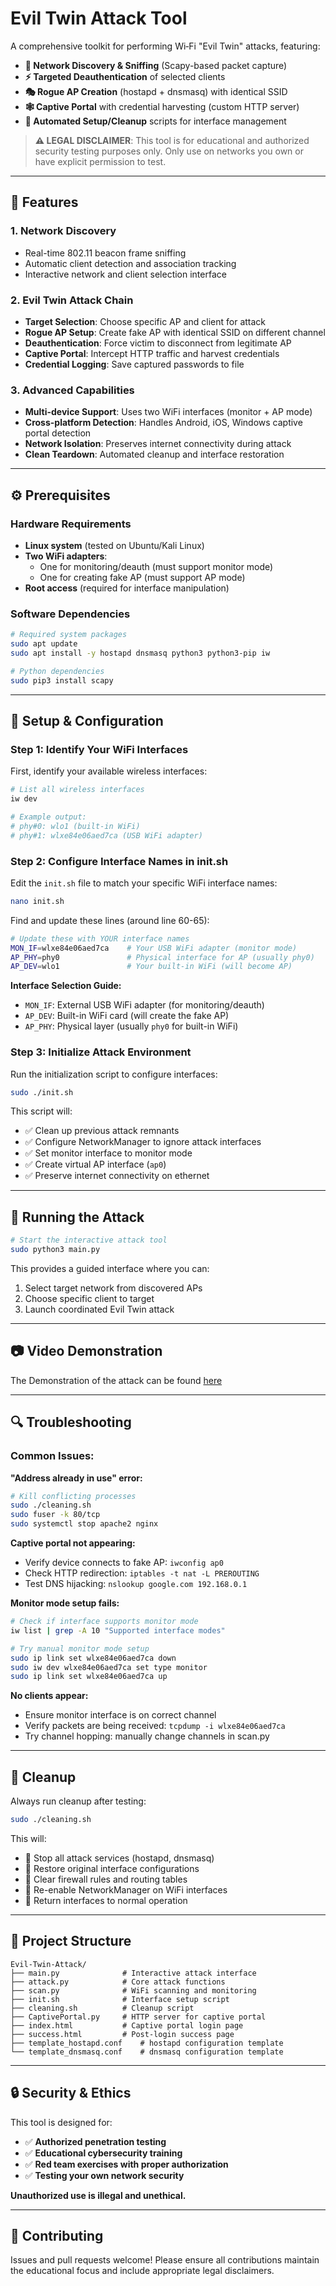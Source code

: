 # Evil Twin Attack Tool

A comprehensive toolkit for performing Wi‑Fi "Evil Twin" attacks, featuring:

- **📡 Network Discovery & Sniffing** (Scapy-based packet capture)  
- **⚡ Targeted Deauthentication** of selected clients
- **🎭 Rogue AP Creation** (hostapd + dnsmasq) with identical SSID  
- **🕸️ Captive Portal** with credential harvesting (custom HTTP server)   
- **🔧 Automated Setup/Cleanup** scripts for interface management

> **⚠️ LEGAL DISCLAIMER**: This tool is for educational and authorized security testing purposes only. Only use on networks you own or have explicit permission to test.

---

## 🚀 Features

### 1. **Network Discovery**  
   - Real-time 802.11 beacon frame sniffing
   - Automatic client detection and association tracking
   - Interactive network and client selection interface

### 2. **Evil Twin Attack Chain**  
   - **Target Selection**: Choose specific AP and client for attack
   - **Rogue AP Setup**: Create fake AP with identical SSID on different channel
   - **Deauthentication**: Force victim to disconnect from legitimate AP
   - **Captive Portal**: Intercept HTTP traffic and harvest credentials
   - **Credential Logging**: Save captured passwords to file

### 3. **Advanced Capabilities**  
   - **Multi-device Support**: Uses two WiFi interfaces (monitor + AP mode)
   - **Cross-platform Detection**: Handles Android, iOS, Windows captive portal detection
   - **Network Isolation**: Preserves internet connectivity during attack
   - **Clean Teardown**: Automated cleanup and interface restoration

---

## ⚙️ Prerequisites

### Hardware Requirements
- **Linux system** (tested on Ubuntu/Kali Linux)
- **Two WiFi adapters**:
  - One for monitoring/deauth (must support monitor mode)
  - One for creating fake AP (must support AP mode)
- **Root access** (required for interface manipulation)

### Software Dependencies  
```bash
# Required system packages
sudo apt update
sudo apt install -y hostapd dnsmasq python3 python3-pip iw

# Python dependencies
sudo pip3 install scapy
```

---

## 🔧 Setup & Configuration

### Step 1: Identify Your WiFi Interfaces

First, identify your available wireless interfaces:
```bash
# List all wireless interfaces
iw dev

# Example output:
# phy#0: wlo1 (built-in WiFi)
# phy#1: wlxe84e06aed7ca (USB WiFi adapter)
```

### Step 2: Configure Interface Names in init.sh

Edit the `init.sh` file to match your specific WiFi interface names:
```bash
nano init.sh
```

Find and update these lines (around line 60-65):
```bash
# Update these with YOUR interface names
MON_IF=wlxe84e06aed7ca    # Your USB WiFi adapter (monitor mode)
AP_PHY=phy0               # Physical interface for AP (usually phy0)  
AP_DEV=wlo1               # Your built-in WiFi (will become AP)
```

**Interface Selection Guide:**
- `MON_IF`: External USB WiFi adapter (for monitoring/deauth)
- `AP_DEV`: Built-in WiFi card (will create the fake AP)
- `AP_PHY`: Physical layer (usually `phy0` for built-in WiFi)

### Step 3: Initialize Attack Environment

Run the initialization script to configure interfaces:
```bash
sudo ./init.sh
```

This script will:
- ✅ Clean up previous attack remnants
- ✅ Configure NetworkManager to ignore attack interfaces  
- ✅ Set monitor interface to monitor mode
- ✅ Create virtual AP interface (`ap0`)
- ✅ Preserve internet connectivity on ethernet

---

## 🚀 Running the Attack

```bash
# Start the interactive attack tool
sudo python3 main.py
```

This provides a guided interface where you can:
1. Select target network from discovered APs
2. Choose specific client to target  
3. Launch coordinated Evil Twin attack

---

## 📷 Video Demonstration
The Demonstration of the attack can be found [here](https://drive.google.com/drive/folders/19Av7hEIliQp1bWWrfnaglL6olDhv4t8u?usp=sharing)

---

## 🔍 Troubleshooting

### Common Issues:

**"Address already in use" error:**
```bash
# Kill conflicting processes
sudo ./cleaning.sh
sudo fuser -k 80/tcp
sudo systemctl stop apache2 nginx
```

**Captive portal not appearing:**
- Verify device connects to fake AP: `iwconfig ap0`
- Check HTTP redirection: `iptables -t nat -L PREROUTING`
- Test DNS hijacking: `nslookup google.com 192.168.0.1`

**Monitor mode setup fails:**
```bash
# Check if interface supports monitor mode
iw list | grep -A 10 "Supported interface modes"

# Try manual monitor mode setup
sudo ip link set wlxe84e06aed7ca down
sudo iw dev wlxe84e06aed7ca set type monitor
sudo ip link set wlxe84e06aed7ca up
```

**No clients appear:**
- Ensure monitor interface is on correct channel
- Verify packets are being received: `tcpdump -i wlxe84e06aed7ca`
- Try channel hopping: manually change channels in scan.py

---

## 🧹 Cleanup

Always run cleanup after testing:
```bash
sudo ./cleaning.sh
```

This will:
- 🛑 Stop all attack services (hostapd, dnsmasq)
- 🔄 Restore original interface configurations  
- 🧹 Clear firewall rules and routing tables
- 🔌 Re-enable NetworkManager on WiFi interfaces
- 📡 Return interfaces to normal operation

---

## 📁 Project Structure

```
Evil-Twin-Attack/
├── main.py              # Interactive attack interface
├── attack.py            # Core attack functions
├── scan.py              # WiFi scanning and monitoring
├── init.sh              # Interface setup script
├── cleaning.sh          # Cleanup script
├── CaptivePortal.py     # HTTP server for captive portal
├── index.html           # Captive portal login page
├── success.html         # Post-login success page
├── template_hostapd.conf    # hostapd configuration template
└── template_dnsmasq.conf    # dnsmasq configuration template
```

---

## 🔒 Security & Ethics

This tool is designed for:
- ✅ **Authorized penetration testing**
- ✅ **Educational cybersecurity training**  
- ✅ **Red team exercises with proper authorization**
- ✅ **Testing your own network security**

**Unauthorized use is illegal and unethical.**

---

## 🤝 Contributing

Issues and pull requests welcome! Please ensure all contributions maintain the educational focus and include appropriate legal disclaimers.
